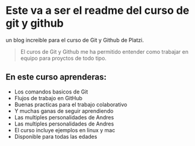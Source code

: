 # Este va a ser el readme del curso de git y github
un blog increible para el curso de Git y Github de Platzi. 
> El curos de Git y Github me ha permitido entender como trabajar en equipo para proyctos de todo tipo. 


## En este curso aprenderas:
 
* Los comandos basicos de Git
* Flujos de trabajo en GitHub
* Buenas practicas para el trabajo colaborativo
* Y muchas ganas de seguir aprendiendo
* Las multiples personalidades de Andres
* Las multiples personalidades de Andres
* El curso incluye ejemplos en linux y mac 
* Disponible para todas las edades
